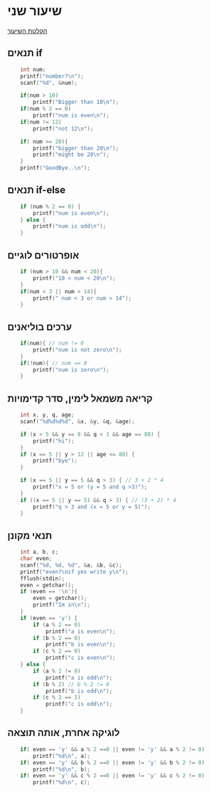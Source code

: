 # שיעור שני

[הקלטת השיעור](https://us06web.zoom.us/rec/share/9ufpzdj7_ry1FT2Y3Gf5nUeWpx1oSEQY7sQMM2KzEH4Pyi-WRH9RQ-umqai1kdU5.vLANHuESnDCn5JaS)

## תנאים if

```c
    int num;
    printf("number?\n");
    scanf("%d", &num);

    if(num > 10)
        printf("Bigger than 10\n");
    if(num % 2 == 0)
        printf("num is even\n");
    if(num != 12)
        printf("not 12\n");

    if( num >= 20){
        printf("bigger than 20\n");
        printf("might be 20\n");
    }
    printf("GoodBye..\n");
```
## תנאים if-else

```c
    if (num % 2 == 0) {
        printf("num is even\n");
    } else {
        printf("num is odd\n");
    }
```

## אופרטורים לוגיים

```c
    if (num > 10 && num < 20){
        printf("10 < num < 20\n");
    }
    if(num < 3 || num > 14){
        printf(" num < 3 or num > 14");
    }
```

## ערכים בוליאנים

```c
    if(num){ // num != 0
        printf("num is not zero\n");
    }
    if(!num){ // num == 0
        printf("num is zero\n");
    }
```

## קריאה משמאל לימין, סדר קדימויות

```c
    int x, y, q, age;
    scanf("%d%d%d%d", &x, &y, &q, &age);

    if (x > 5 && y == 8 && q < 1 && age == 80) {
        printf("hi");
    }
    if (x == 5 || y > 12 || age <= 80) {
        printf("bye");
    }

    if (x == 5 || y == 5 && q > 3) { // 3 + 2 * 4
        printf("x = 5 or (y = 5 and q >3)");
    }
    if ((x == 5 || y == 5) && q > 3) { // (3 + 2) * 4
        printf("q > 3 and (x = 5 or y = 5)");
    }
```

## תנאי מקונן

```c
    int a, b, c;
    char even;
    scanf("%d, %d, %d", &a, &b, &c);
    printf("even?\nif yes write y\n");
    fflush(stdin);
    even = getchar();
    if (even == '\n'){
        even = getchar();
        printf("Im in\n");
    }
    if (even == 'y') {
        if (a % 2 == 0)
            printf("a is even\n");
        if (b % 2 == 0)
            printf("b is even\n");
        if (c % 2 == 0)
            printf("c is even\n");
    } else {
        if (a % 2 != 0)
            printf("a is odd\n");
        if (b % 2) // b % 2 != 0
            printf("b is odd\n");
        if (c % 2 == 1)
            printf("c is odd\n");
    }
```

## לוגיקה אחרת, אותה תוצאה

```c
    if( even == 'y' && a % 2 ==0 || even != 'y' && a % 2 != 0)
        printf("%d\n", a);
    if( even == 'y' && b % 2 ==0 || even != 'y' && b % 2 != 0)
        printf("%d\n", b);
    if( even == 'y' && c % 2 ==0 || even != 'y' && c % 2 != 0)
        printf("%d\n", c);
```

